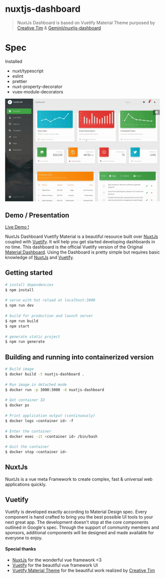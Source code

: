 # nuxtjs-dashboard

> NuxtJs Dashboard is based on Vuetify Material Theme purposed by [Creative Tim](https://www.creative-tim.com/) & [Geminii/nuxtjs-dashboard](https://github.com/Geminii/nuxtjs-dashboard)

# Spec
Installed
- nuxt/typescript
- eslint
- prettier
- nuxt-property-decorator
- vuex-module-decorators


![Product Gif](./client/static/vuetify-material-dashboard.gif)

## Demo / Presentation
[Live Demo !](https://nuxtjs-dashboard.herokuapp.com/)

NuxtJs Dashboard Vuetify Material is a beautiful resource built over [NuxtJs](https://nuxtjs.org/) coupled with [Vuetify](https://vuetifyjs.com/en/). It will help you get started developing dashboards in no time. 
This dashboard is the official Vuetify version of the Original [Material Dashboard](https://www.creative-tim.com/product/material-dashboard). Using the Dashboard is pretty simple but requires basic knowledge of [NuxtJs](https://nuxtjs.org/) and [Vuetify](https://vuetifyjs.com/en/).

## Getting started

``` bash
# install dependencies
$ npm install

# serve with hot reload at localhost:3000
$ npm run dev

# build for production and launch server
$ npm run build
$ npm start

# generate static project
$ npm run generate
```

## Building and running into containerized version

``` bash
# Build image
$ docker build -t nuxtjs-dashboard .

# Run image in detached mode
$ docker run -p 3000:3000 -d nuxtjs-dashboard

# Get container ID
$ docker ps

# Print application output (continuously)
$ docker logs <container id> -f

# Enter the container
$ docker exec -it <container id> /bin/bash

# Quit the container
$ docker stop <container id>
```


## NuxtJs
NuxtJs is a vue meta Framework to create complex, fast & universal web applications quickly.

## Vuetify
Vuetify is developed exactly according to Material Design spec. Every component is hand crafted to bring you the best possible UI tools to your next great app. The development doesn't stop at the core components outlined in Google's spec. Through the support of community members and sponsors, additional components will be designed and made available for everyone to enjoy.

#### Special thanks
- [NuxtJs](https://nuxtjs.org/) for the wonderful vue framework <3
- [Vuetify](https://vuetifyjs.com/en/) for the beautiful vue framework UI
- [Vuetify Material Theme](https://www.creative-tim.com/product/vuetify-material-dashboard?ref=vuetifyjs.com) for the beautiful work realized by [Creative Tim](https://www.creative-tim.com/)
